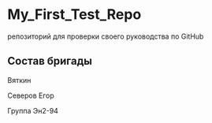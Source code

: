 # My_First_Test_Repo
репозиторий для проверки своего руководства по GitHub

## Состав бригады
Вяткин

Северов Егор

Группа Эн2-94
